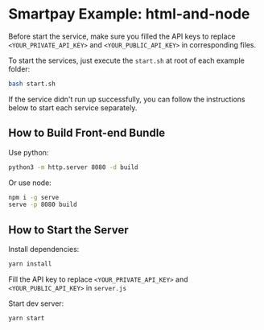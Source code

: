 # Smartpay Example: html-and-node

Before start the service, make sure you filled the API keys to replace `<YOUR_PRIVATE_API_KEY>` and `<YOUR_PUBLIC_API_KEY>` in corresponding files.

To start the services, just execute the `start.sh` at root of each example folder:

```bash
bash start.sh
```

If the service didn't run up successfully, you can follow the instructions below to start each service separately.

## How to Build Front-end Bundle

Use python:

```bash
python3 -m http.server 8080 -d build
```

Or use node:

```bash
npm i -g serve
serve -p 8080 build
```

## How to Start the Server

Install dependencies:

```bash
yarn install
```

Fill the API key to replace `<YOUR_PRIVATE_API_KEY>` and `<YOUR_PUBLIC_API_KEY>` in `server.js`

Start dev server:

```bash
yarn start
```
